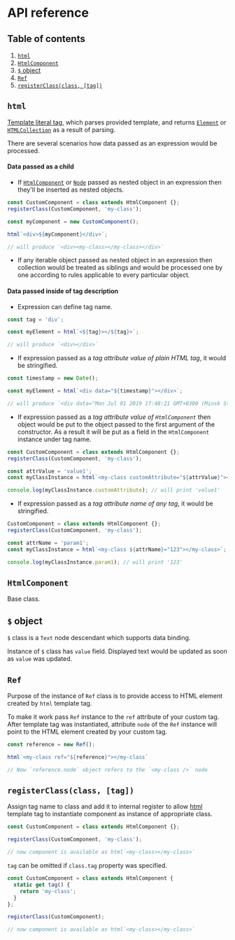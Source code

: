 # API reference

## Table of contents
1. [`html`](#html)
2. [`HtmlComponent`](#htmlcomponent)
3. [`$` object](#-object)
3. [`Ref`](#ref)
3. [`registerClass(class, [tag])`](#registerclassclass-tag)

## `html`
[Template literal tag](https://developer.mozilla.org/en-US/docs/Web/JavaScript/Reference/Template_literals),
which parses provided template, and returns
[`Element`](https://developer.mozilla.org/en-US/docs/Web/API/Element) or
[`HTMLCollection`](https://developer.mozilla.org/en-US/docs/Web/API/HTMLCollection)
as a result of parsing.

There are several scenarios how data passed as an expression would be
processed.

#### Data passed as a child
* If [`HtmlComponent`](#htmlcomponent) or
[`Node`](https://developer.mozilla.org/en-US/docs/Web/API/Node) passed as
nested object in an expression then they'll be inserted as nested objects.
```javascript
const CustomComponent = class extends HtmlComponent {};
registerClass(CustomComponent, 'my-class');

const myComponent = new CustomComponent();

html`<div>${myComponent}</div>`;

// will produce `<div><my-class></my-class></div>`
```

* If any iterable object passed as nested object in an expression then
collection would be treated as siblings and would be processed one by one
according to rules applicable to every particular object.

#### Data passed inside of tag description
* Expression can define tag name.
```javascript
const tag = 'div';

const myElement = html`<${tag}></${tag}>`;

// will produce `<div></div>`
```

* If expression passed as a _tag attribute value of plain HTML tag_, it
would be stringified.
```javascript
const timestamp = new Date();

const myElement = html`<div data="${timestamp}"></div>`;

// will produce `<div data="Mon Jul 01 2019 17:48:21 GMT+0300 (Minsk Standard Time)"></div>`
```

* If expression passed as a _tag attribute value of
`HtmlComponent`_ then object would be put to the object passed to the first
argument of the constructor. As a result it will be put as a field in the
`HtmlComponent` instance under tag name.
```javascript
const CustomComponent = class extends HtmlComponent {};
registerClass(CustomComponent, 'my-class');

const attrValue = 'value1';
const myClassInstance = html`<my-class customAttribute="${attrValue}"></my-class>`;

console.log(myClassInstance.customAttribute); // will print 'value1'
```

* If expression passed as a _tag attribute name of any tag_, it would be
stringified.
```javascript
CustomComponent = class extends HtmlComponent {};
registerClass(CustomComponent, 'my-class');

const attrName = 'param1';
const myClassInstance = html`<my-class ${attrName}="123"></my-class>`;

console.log(myClassInstance.param1); // will print '123'
```

## `HtmlComponent`
Base class.

## `$` object
`$` class is a `Text` node descendant which supports data binding.

Instance of `$` class has `value` field. Displayed text would be updated
as soon as `value` was updated.

## `Ref`
Purpose of the instance of `Ref` class is to provide access to HTML element
created by `html` template tag.

To make it work pass `Ref` instance to the `ref` attribute of your custom
tag. After template tag was instantiated, attribute `node` of the `Ref`
instance will point to the HTML element created by your custom tag.

```javascript
const reference = new Ref();

html`<my-class ref="${reference}"></my-class`

// Now `reference.node` object refers to the `<my-class />` node
```

## `registerClass(class, [tag])`
Assign tag name to class and add it to internal register to allow
[html](#html) template tag to instantiate component as instance of
appropriate class.

```javascript
const CustomComponent = class extends HtmlComponent {};

registerClass(CustomComponent, 'my-class');

// now component is available as html`<my-class></my-class>`
```

`tag` can be omitted if `class.tag` property was specified.

```javascript
const CustomComponent = class extends HtmlComponent {
  static get tag() {
    return 'my-class';
  }
};

registerClass(CustomComponent);

// now component is available as html`<my-class></my-class>`
```
